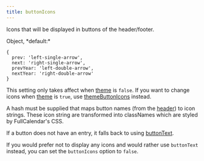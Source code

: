 ```yaml
---
title: buttonIcons
---
```


Icons that will be displayed in buttons of the header/footer.

<div class='spec' markdown='1'>
Object, *default:*

```
{
  prev: 'left-single-arrow',
  next: 'right-single-arrow',
  prevYear: 'left-double-arrow',
  nextYear: 'right-double-arrow'
}
```
</div>

This setting only takes affect when [theme](theme) is `false`. If you want to change icons when [theme](theme) is `true`, use [themeButtonIcons](themeButtonIcons) instead.

A hash must be supplied that maps button names (from the [header](header)) to icon strings. These icon string are transformed into classNames which are styled by FullCalendar's CSS.

If a button does not have an entry, it falls back to using [buttonText](buttonText).

If you would prefer not to display any icons and would rather use `buttonText` instead, you can set the `buttonIcons` option to `false`.
